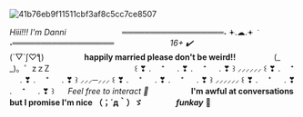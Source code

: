 ![41b76eb9f11511cbf3af8c5cc7ce8507](https://github.com/user-attachments/assets/df957c24-2054-48c5-b095-f486393ac1e9)

*Hiii!!! I'm Danni* ‎ ‎ ‎ ‎ ‎ ‎ ‎ ‎ ‎ ‎ ‎ ‎ ‎ ‎‎ ‎ ‎ ‎ ‎ ‎ ‎ ‎ ‎ ‎ ‎ ══════════════════˖  ݁𖥔.☁︎.𖥔 ݁ ˖══════════════════ ‎ ‎ ‎ ‎ ‎ ‎ ‎ ‎ ‎‎ ‎ ‎ ‎ ‎ ‎ ‎ ‎ ‎ ‎ ‎ ‎ ‎ ‎ ‎ ‎ ‎ ‎ *16+ ✔️*
‎ ‎ ‎ ‎ ‎ ‎ ‎ ‎ ‎ ‎ ‎ ‎ ‎ ‎ ‎ ‎ ‎ ‎ ‎ ‎ ‎ ‎ ‎ ‎ ‎ ‎ ‎ ‎ ‎ ‎ ‎ (´▽`ʃ♡ƪ)‎ ‎ ‎ ‎ ‎ ‎ ‎ ‎ ‎ ‎ ‎ ‎ ‎ ‎ ‎ ‎ ‎ ‎ ‎ ‎ ‎ ‎ ‎ ‎ ‎ ‎ ‎ ‎ ‎ ‎ ‎‎ ‎ ‎**happily married please don't be weird!!** ‎ ‎ ‎ ‎ ‎ ‎ ‎ ‎ ‎ ‎ ‎ ‎ ‎ ‎ ‎ ‎ ‎‎ ‎  ‎ (_　_)。゜zｚZ‎ ‎
‎ ‎ ‎ ‎ ‎ ‎ ‎ ‎ ‎ ‎ ‎ ‎ ‎ ‎‎ ‎ ‎ ‎ ‎ ‎‎ ‎ ‎ ‎‎ ‎ ‎ ‎ ‎ ‎ ‎ ‎ ‎ ‎ ‎ ‎ ‎ ‎ ‎ ꒰ ❣ . 　⁺ 　 . ❣ . 　⁺ 　 . ❣ ꒱ ⸝⸝⸝⸝⸝⸝ ꒰ ❣ . 　⁺ 　 . ❣ . 　⁺ 　 . ❣ ꒱ ⸝⸝⸝─⸝⸝⸝ ꒰ ❣ . 　⁺ 　 . ❣ . 　⁺ 　 . ❣ ꒱ ⸝⸝⸝⸝⸝⸝ ꒰ ❣ . 　⁺ 　 . ❣ . 　⁺ 　 . ❣ ꒱
‎ ‎ ‎ ‎ ‎‎ ‎ ‎ ‎ ‎ ‎ ‎ ‎ ‎ ‎  *Feel free to interact 🪽*‎ ‎ ‎ ‎ ‎ ‎ ‎ ‎ ‎ ‎ ‎ ‎ ‎ ‎ ‎ ‎ ‎ ‎ ‎ **I'm awful at conversations but I promise I'm nice （；´д｀）ゞ**‎ ‎ ‎ ‎ ‎ ‎ ‎ ‎ ‎ ‎ ‎ ‎ ‎ ‎ ‎ ‎ ‎ ‎ *****funkay***** 🦴

